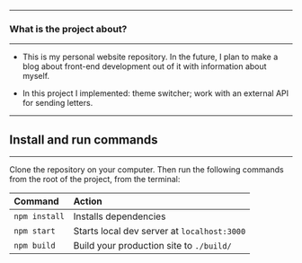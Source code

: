 ----
### What is the project about?
---
- This is my personal website repository. In the future, I plan to make a blog about front-end development out of it with information about myself.

- In this project I implemented: theme switcher; work with an external API for sending letters.

---
## Install and run commands
----

Clone the repository on your computer. Then run the following commands from the root of the project, from the terminal:

| Command                | Action                                             |
| :--------------------- | :------------------------------------------------- |
| `npm install`          | Installs dependencies                              |
| `npm start`          | Starts local dev server at `localhost:3000`        |
| `npm build`        | Build your production site to `./build/`   |
